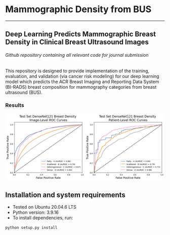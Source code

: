 # Mammographic Density from BUS
---
## Deep Learning Predicts Mammographic Breast Density in Clinical Breast Ultrasound Images 
###### Github repository containing all relevant code for journal submission 
This repository is designed to provide implementation of the training, evaluation, and validation (via cancer risk modeling) for our deep learning model which predicts the ACR Breast Imaging and Reporting Data System (BI-RADS) breast composition for mammography categories from breast ultrasound (BUS).  

### Results
![AUROC Performance Plot](images/auroc_plot.png)

## Installation and system requirements
- Tested on Ubuntu 20.04.6 LTS
- Python version: 3.9.16
- To install dependencies, run:
```python3
python setup.py install
```
